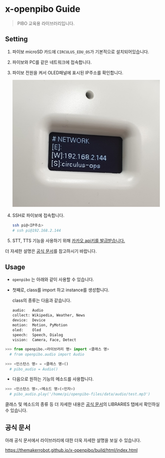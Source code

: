 # x-openpibo Guide

> PIBO 교육용 라이브러리입니다.

## Setting

1. 파이보 microSD 카드에 `CIRCULUS_EDU_OS`가 기본적으로 설치되어있습니다.

2. 파이보와 PC를 같은 네트워크에 접속합니다.

3. 파이보 전원을 켜서 OLED패널에 표시된 IP주소를 확인합니다.

   ![](docs/source/notes/images/ip.jpg)

4. SSH로 파이보에 접속합니다.

   ```bash
   ssh pi@<IP주소>
   # ssh pi@192.168.2.144
   ```

5. STT, TTS 기능을 사용하기 위해 [카카오 api키를 발급받습니다.](https://github.com/themakerrobot/x-openpibo/tree/master/docs/kakao_api.md)

더 자세한 설명은 [공식 문서](http://127.0.0.1:5500/x-openpibo/docs/build/html/notes/setting.html)를 참고하시기 바랍니다.

## Usage

- `openpibo` 는 아래와 같이 사용할 수 있습니다.

- 첫째로, class를 import 하고 instance를 생성합니다.

   class의 종류는 다음과 같습니다.

   ```
   audio:   Audio
   collect: Wikipedia, Weather, News
   device:  Device
   motion:  Motion, PyMotion
   oled:    Oled
   speech:  Speech, Dialog
   vision:  Camera, Face, Detect
   ```

```python
>>> from openpibo.<라이브러리 명> import <클래스 명>
  # from openpibo.audio import Audio
```

```python
>>> <인스턴스 명> = <클래스 명>()
  # pibo_audio = Audio()
```

- 다음으로 원하는 기능의 메소드를 사용합니다.

```python
>>> <인스턴스 명>.<메소드 명>(<인자>)
  # pibo_audio.play('/home/pi/openpibo-files/data/audio/test.mp3')
```

클래스 및 메소드의 종류 등 더 자세한 내용은 [공식 문서](http://127.0.0.1:5500/x-openpibo/docs/build/html/libraries/audio.html)의 LIBRARIES 탭에서 확인하실 수 있습니다.

## 공식 문서

아래 공식 문서에서 라이브러리에 대한 더욱 자세한 설명을 보실 수 있습니다.

https://themakerrobot.github.io/x-openpibo/build/html/index.html
